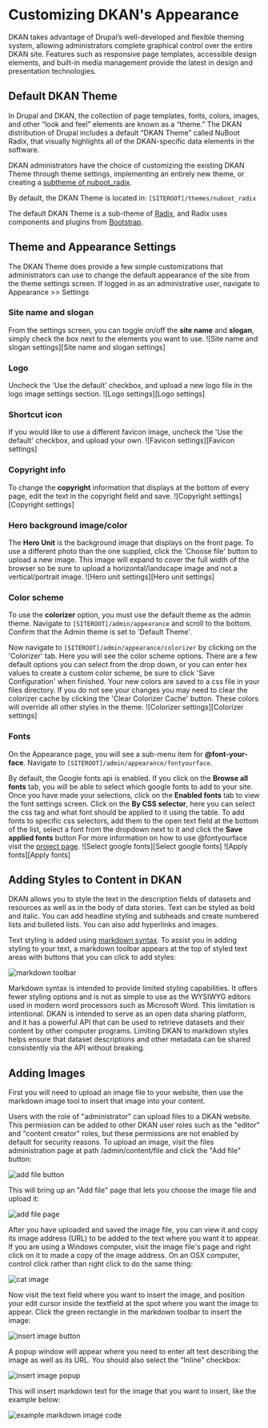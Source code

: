 # Customizing DKAN's Appearance

DKAN takes advantage of Drupal’s well-developed and flexible theming system,
allowing administrators complete graphical control over the entire DKAN site.
Features such as responsive page templates, accessible design elements, and
built-in media management provide the latest in design and presentation
technologies.

## Default DKAN Theme

In Drupal and DKAN, the collection of page templates, fonts, colors, images,
and other “look and feel” elements are known as a “theme.” The DKAN
distribution of Drupal includes a default “DKAN Theme” called NuBoot Radix, that visually
highlights all of the DKAN-specific data elements in the software.

DKAN administrators have the choice of customizing the existing DKAN Theme through theme settings, implementing an entirely new theme, or creating a [subtheme of nuboot_radix](dkan-documentation/dkan-developers-guide/creating-sub-theme-dkan).

By default, the DKAN Theme is located in: `[SITEROOT]/themes/nuboot_radix`

The default DKAN Theme is a sub-theme of [Radix](https://www.drupal.org/project/radix),  and Radix uses components and plugins from [Bootstrap](https://github.com/twbs/bootstrap).

## Theme and Appearance Settings

The DKAN Theme does provide a few simple customizations that administrators can use to change the default appearance of the site from the theme settings screen. If logged in as an administrative user, navigate to Appearance >> Settings

### Site name and slogan
From the settings screen, you can toggle on/off the **site name** and **slogan**, simply check the box next to the elements you want to use.
![Site name and slogan settings][Site name and slogan settings]

### Logo
Uncheck the 'Use the default' checkbox, and upload a new logo file in the logo image settings section.
![Logo settings][Logo settings]

### Shortcut icon
If you would like to use a different favicon image, uncheck the 'Use the default' checkbox, and upload your own.
![Favicon settings][Favicon settings]

### Copyright info
To change the **copyright** information that displays at the bottom of every page, edit the text in the copyright field and save.
![Copyright settings][Copyright settings]

### Hero background image/color
The **Hero Unit** is the background image that displays on the front page. To use a different photo than the one supplied, click the 'Choose file' button to upload a new image. This image will expand to cover the full width of the browser so be sure to upload a horizontal/landscape image and not a vertical/portrait image.
![Hero unit settings][Hero unit settings]

### Color scheme
To use the **colorizer** option, you must use the default theme as the admin theme. Navigate to `[SITEROOT]/admin/appearance` and scroll to the bottom. Confirm that the Admin theme is set to 'Default Theme'.

Now navigate to `[SITEROOT]/admin/appearance/colorizer` by clicking on the 'Colorizer' tab. Here you will see the color scheme options. There are a few default options you can select from the drop down, or you can enter hex values to create a custom color scheme, be sure to click 'Save Configuration' when finished. Your new colors are saved to a css file in your files directory. If you do not see your changes you may need to clear the colorizer cache by clicking the 'Clear Colorizer Cache' button. These colors will override all other styles in the theme.
![Colorizer settings][Colorizer settings]

### Fonts
On the Appearance page, you will see a sub-menu item for **@font-your-face**. Navigate to `[SITEROOT]/admin/appearance/fontyourface`.

By default, the Google fonts api is enabled. If you click on the **Browse all fonts** tab, you will be able to select which google fonts to add to your site. Once you have made your selections, click on the **Enabled fonts** tab to view the font settings screen. Click on the **By CSS selector**, here you can select the css tag and what font should be applied to it using the table. To add fonts to specific css selectors, add them to the open text field at the bottom of the list, select a font from the dropdown next to it and click the **Save applied fonts** button
For more information on how to use @fontyourface visit the [project page](https://www.drupal.org/project/fontyourface).
![Select google fonts][Select google fonts]
![Apply fonts][Apply fonts]

## Adding Styles to Content in DKAN

DKAN allows you to style the text in the description fields of datasets and resources as well as in the body of data stories. Text can be styled as bold and italic. You can add headline styling and subheads and create numbered lists and bulleted lists. You can also add hyperlinks and images.

Text styling is added using [markdown syntax](http://daringfireball.net/projects/markdown/syntax). To assist you in adding styling to your text, a markdown toolbar appears at the top of styled text areas with buttons that you can click to add styles:

![markdown toolbar](http://docs.getdkan.com/sites/default/files/add%20file.png)

Markdown syntax is intended to provide limited styling capabilities. It offers fewer styling options and is not as simple to use as the WYSIWYG editors used in modern word processors such as Microsoft Word. This limitation is intentional. DKAN is intended to serve as an open data sharing platform, and it has a powerful API that can be used to retrieve datasets and their content by other computer programs. Limiting DKAN to markdown styles helps ensure that dataset descriptions and other metadata can be shared consistently via the API without breaking.

## Adding Images 

First you will need to upload an image file to your website, then use the markdown image tool to insert that image into your content.

Users with the role of "administrator" can upload files to a DKAN website. This permission can be added to other DKAN user roles such as the "editor" and "content creator" roles, but these permissions are not enabled by default for security reasons. To upload an image, visit the files administration page at path /admin/content/file and click the "Add file" button:

![add file button](http://docs.getdkan.com/sites/default/files/add%20file.png)

This will bring up an "Add file" page that lets you choose the image file and upload it:

![add file page](http://docs.getdkan.com/sites/default/files/add%20file2.png)

After you have uploaded and saved the image file, you can view it and copy its image address (URL) to be added to the text where you want it to appear. If you are using a Windows computer, visit the image file's page and right click on it to made a copy of the image address. On an OSX computer, control click rather than right click to do the same thing:

![cat image](http://docs.getdkan.com/sites/default/files/cat%20pic.png)

Now visit the text field where you want to insert the image, and position your edit cursor inside the textfield at the spot where you want the image to appear. Click the green rectangle in the markdown toolbar to insert the image:


![insert image button](http://docs.getdkan.com/sites/default/files/green%20rectangle.png)

A popup window will appear where you need to enter alt text describing the image as well as its URL. You should also select the "Inline" checkbox:


![insert image popup](http://docs.getdkan.com/sites/default/files/popup%20window.png)

This will insert markdown text for the image that you want to insert, like the example below:

![example markdown image code](http://docs.getdkan.com/sites/default/files/markup%20code.png)
